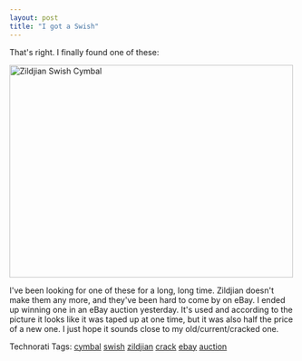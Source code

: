 ```yaml
---
layout: post
title: "I got a Swish"
---
```


<p>That's right.  I finally found one of these:</p>
<p><a target="_blank" href="http://www.flickr.com/photos/kindohm/540483564/" title="Photo Sharing"><img border="0" src="http://farm2.static.flickr.com/1308/540483564_cb951506a5.jpg" width="500" height="375" alt="Zildjian Swish Cymbal" /></a></p>
  
<p>I've been looking for one of these for a long, long time.  Zildjian doesn't make them any more, and they've been hard to come by on eBay.  I ended up winning one in an eBay auction yesterday.  It's used and according to the picture it looks like it was taped up at one time, but it was also half the price of a new one.  I just hope it sounds close to my old/current/cracked one.</p>
  
<p class="tags" id="0767317B-992E-4b12-91E0-4F059A8CECA8:12dd4b3c-fab0-4f04-bcd2-ca1fb28c6498">Technorati Tags: <a href="http://technorati.com/tags/cymbal" rel="tag" target="_blank">cymbal</a> <a href="http://technorati.com/tags/swish" rel="tag" target="_blank">swish</a> <a href="http://technorati.com/tags/zildjian" rel="tag" target="_blank">zildjian</a> <a href="http://technorati.com/tags/crack" rel="tag" target="_blank">crack</a> <a href="http://technorati.com/tags/ebay" rel="tag" target="_blank">ebay</a> <a href="http://technorati.com/tags/auction" rel="tag" target="_blank">auction</a></p>
 
